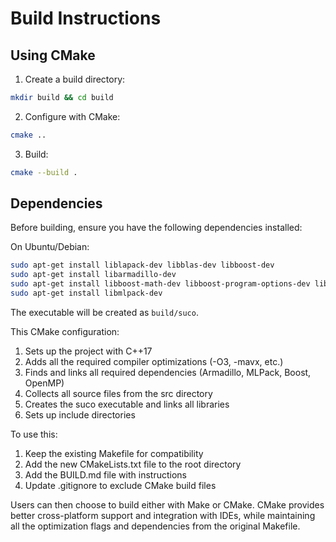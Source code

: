 # Build Instructions

## Using CMake

1. Create a build directory:
```bash
mkdir build && cd build
```

2. Configure with CMake:
```bash
cmake ..
```

3. Build:
```bash
cmake --build .
```

## Dependencies

Before building, ensure you have the following dependencies installed:

On Ubuntu/Debian:
```bash
sudo apt-get install liblapack-dev libblas-dev libboost-dev
sudo apt-get install libarmadillo-dev
sudo apt-get install libboost-math-dev libboost-program-options-dev libboost-random-dev libboost-test-dev libxml2-dev
sudo apt-get install libmlpack-dev
```

The executable will be created as `build/suco`.

This CMake configuration:

1. Sets up the project with C++17
2. Adds all the required compiler optimizations (-O3, -mavx, etc.)
3. Finds and links all required dependencies (Armadillo, MLPack, Boost, OpenMP)
4. Collects all source files from the src directory
5. Creates the suco executable and links all libraries
6. Sets up include directories

To use this:

1. Keep the existing Makefile for compatibility
2. Add the new CMakeLists.txt file to the root directory
3. Add the BUILD.md file with instructions
4. Update .gitignore to exclude CMake build files

Users can then choose to build either with Make or CMake. CMake provides better cross-platform support and integration with IDEs, while maintaining all the optimization flags and dependencies from the original Makefile.

